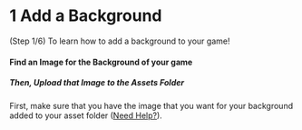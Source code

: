 # 1 Add a Background
 (Step 1/6) To learn how to add a background to your game!

#### Find an Image for the Background of your game

##### Then, Upload that Image to the Assets Folder
 First, make sure that you have the image that you want for your background added to your asset folder ([Need Help?](/tutorials/images/)).